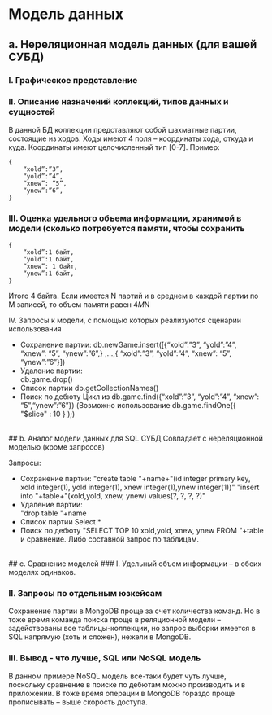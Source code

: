 # Модель данных
## a.	Нереляционная модель данных (для вашей СУБД)

### I.	Графическое представление
 
### II.	Описание назначений коллекций, типов данных и сущностей
В данной БД коллекции представляют собой шахматные партии, состоящие из ходов. Ходы имеют 4 поля – координаты хода, откуда и куда. Координаты имеют целочисленный тип [0-7].
Пример:
```
{
	“xold”:”3”,
	“yold”:”4”,
	“xnew”: “5”,
	“ynew”:”6”,
}
```
### III.	Оценка удельного объема информации, хранимой в модели (сколько потребуется памяти, чтобы сохранить
```
{
	“xold”:1 байт,
	“yold”:1 байт,
	“xnew”: 1 байт,
	“ynew”:1 байт,
}
```
Итого 4 байта.
Если имеется N партий и в среднем в каждой партии по M записей, то объем памяти равен 4*M*N

IV.	Запросы к модели, с помощью которых реализуются сценарии использования
* Сохранение партии:
db.newGame.insert([{“xold”:”3”,	“yold”:”4”,	“xnew”: “5”,	“ynew”:”6”,}
,...,{ “xold”:”3”,	“yold”:”4”,	“xnew”: “5”,	“ynew”:”6”}])
* Удаление партии:  
db.game.drop()
* Список партии
db.getCollectionNames()
* Поиск по дебюту
Цикл из db.game.find({“xold”:”3”,	“yold”:”4”,	“xnew”: “5”,“ynew”:”6”})
(Возможно использование db.game.findOne({ "$slice" : 10 } );)
<br>
## b.	Аналог модели данных для SQL СУБД 
Совпадает с нереляционной моделью (кроме запросов)

Запросы:
* Сохранение партии:
"create table "+name+"(id integer primary key, xold integer(1), yold integer(1), xnew integer(1),ynew integer(1))"
"insert into  "+table+"(xold,yold, xnew, ynew) values(?, ?, ?, ?)"
* Удаление партии:  
"drop table "+name
* Список партии
Select *
* Поиск по дебюту
"SELECT  TOP 10 xold,yold, xnew, ynew FROM "+table
 и сравнение. Либо составной запрос по таблицам.
<br>
## c.	Сравнение моделей
### I.	Удельный объем информации – в обеих моделях одинаков.

### II.	Запросы по отдельным юзкейсам
Сохранение партии в MongoDB проще за счет количества команд. Но в тоже время команда поиска проще в реляционной модели – задействованы все таблицы-коллекции, но запрос выборки имеется в SQL напрямую (хоть и сложен), нежели в MongoDB. 

### III.	Вывод - что лучше, SQL или NoSQL модель
В данном примере NoSQL модель все-таки будет чуть лучше, поскольку сравнение в поиске по дебютам можно производить и в приложении. В тоже время операции в MongoDB гораздо проще прописывать – выше скорость доступа. 
